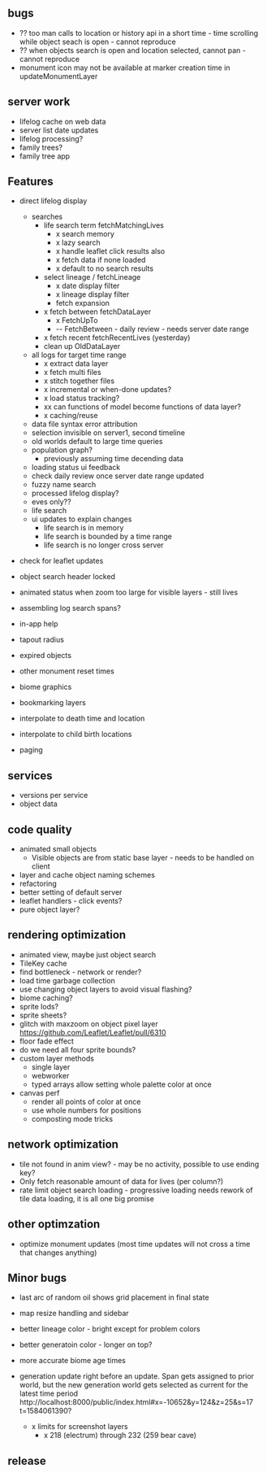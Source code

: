 ## bugs
- ?? too man calls to location or history api in a short time - time scrolling while object seach is open - cannot reproduce
- ?? when objects search is open and location selected, cannot pan - cannot reproduce
- monument icon may not be available at marker creation time in updateMonumentLayer

## server work
- lifelog cache on web data
- server list date updates
- lifelog processing?
- family trees?
- family tree app

## Features
- direct lifelog display
  - searches
    - life search term fetchMatchingLives
      - x search memory
      - x lazy search
      - x handle leaflet click results also
      - x fetch data if none loaded
      - x default to no search results
    - select lineage / fetchLineage
      - x date display filter
      - x lineage display filter
      - fetch expansion
    - x fetch between fetchDataLayer
      - x FetchUpTo
      - -- FetchBetween - daily review - needs server date range
    - x fetch recent fetchRecentLives (yesterday)
    - clean up OldDataLayer
  - all logs for target time range
    - x extract data layer
    - x fetch multi files
    - x stitch together files
    - x incremental or when-done updates?
    - x load status tracking?
    - xx can functions of model become functions of data layer?
    - x caching/reuse
  - data file syntax error attribution
  - selection invisible on server1, second timeline
  - old worlds default to large time queries
  - population graph?
    - previously assuming time decending data
  - loading status ui feedback
  - check daily review once server date range updated
  - fuzzy name search
  - processed lifelog display?
  - eves only??
  - life search
  - ui updates to explain changes
    - life search is in memory
    - life search is bounded by a time range
    - life search is no longer cross server
- check for leaflet updates

- object search header locked
- animated status when zoom too large for visible layers - still lives
- assembling log search spans?
- in-app help
- tapout radius
- expired objects
- other monument reset times
- biome graphics
- bookmarking layers
- interpolate to death time and location
- interpolate to child birth locations
- paging

## services
- versions per service
- object data

## code quality
- animated small objects
  - Visible objects are from static base layer - needs to be handled on client
- layer and cache object naming schemes
- refactoring
- better setting of default server
- leaflet handlers - click events?
- pure object layer?


## rendering optimization
- animated view, maybe just object search
- TileKey cache
- find bottleneck - network or render?
- load time garbage collection
- use changing object layers to avoid visual flashing?
- biome caching?
- sprite lods?
- sprite sheets?
- glitch with maxzoom on object pixel layer https://github.com/Leaflet/Leaflet/pull/6310
- floor fade effect
- do we need all four sprite bounds?
- custom layer methods
  - single layer
  - webworker
  - typed arrays allow setting whole palette color at once
- canvas perf
  - render all points of color at once
  - use whole numbers for positions
  - composting mode tricks

## network optimization
- tile not found in anim view? - may be no activity, possible to use ending key?
- Only fetch reasonable amount of data for lives (per column?)
- rate limit object search loading - progressive loading needs rework of tile data loading, it is all one big promise

## other optimzation
- optimize monument updates (most time updates will not cross a time that changes anything)

## Minor bugs
- last arc of random oil shows grid placement in final state
- map resize handling and sidebar
- better lineage color - bright except for problem colors
- better generatoin color - longer on top?
- more accurate biome age times
- generation update right before an update. Span gets assigned to prior world, but the new generation world gets selected as current for the latest time period
  http://localhost:8000/public/index.html#x=-10652&y=124&z=25&s=17
  t=1584061390?

  - x limits for screenshot layers
    - x 218 (electrum) through 232 (259 bear cave)

## release
